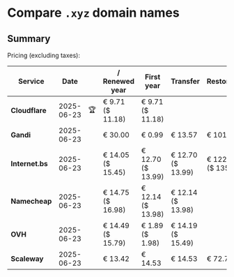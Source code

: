 # Compare `.xyz` domain names

## Summary

Pricing (excluding taxes):

| Service | Date |  | / Renewed year | First year | Transfer | Restoration |
|--|--|--|--|--|--|--|
| **Cloudflare** | 2025-06-23 | 🏆 | € 9.71<br>($ 11.18) | € 9.71<br>($ 11.18) |  |  |
| **Gandi** | 2025-06-23 |  | € 30.00 | € 0.99 | € 13.57 | € 101.46 |
| **Internet.bs** | 2025-06-23 |  | € 14.05<br>($ 15.45) | € 12.70<br>($ 13.99) | € 12.70<br>($ 13.99) | € 122.99<br>($ 135.49) |
| **Namecheap** | 2025-06-23 |  | € 14.75<br>($ 16.98) | € 12.14<br>($ 13.98) | € 12.14<br>($ 13.98) |  |
| **OVH** | 2025-06-23 |  | € 14.49<br>($ 15.79) | € 1.89<br>($ 1.98) | € 14.19<br>($ 15.49) |  |
| **Scaleway** | 2025-06-23 |  | € 13.42 | € 14.53 | € 14.53 | € 72.76 |
